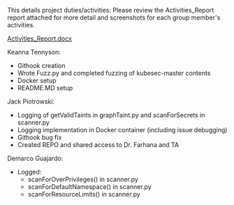 This details project duties/activities:
Please review the Activities_Report report attached for more detail and screenshots for each group member's activities.

[Activities_Report.docx](https://github.com/user-attachments/files/19925106/Activities_Report.docx)

Keanna Tennyson:
  - Githook creation
  - Wrote Fuzz.py and completed fuzzing of kubesec-master contents
  - Docker setup
  - README.MD setup

Jack Piotrowski:
  - Logging of getValidTaints in graphTaint.py and scanForSecrets in scanner.py
  - Logging implementation in Docker container (including issue debugging)
  - Githook bug fix
  - Created REPO and shared access to Dr. Farhana and TA

Demarco Guajardo: 
  - Logged:
    - scanForOverPrivileges() in scanner.py
    - scanForDefaultNamespace() in scanner.py
    - scanForResourceLimits() in scanner.py
  
